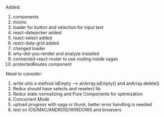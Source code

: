 Added:

1. components
2. mixins
3. loader for button and selection for input text
4. react-datepicker added
5. react-select added
6. react-data-grid added
7. changed loader
8. why-did-you-render and analyze installed
9. connected-react-router to use routing inside sagas
10. protectedRoutes component

Need to consider:

1. write utils a method isEmpty --> anArray.isEmpty() and anArray.delete()
2. Redux should have selects and reselect lib
3. Redux state normalizing and Pure Components for optimization
4. Concurrent Mode
5. upload progress with saga or thunk, better error handling is needed
6. test on IOS/MAC/ANDROID/WINDOWS and browsers
